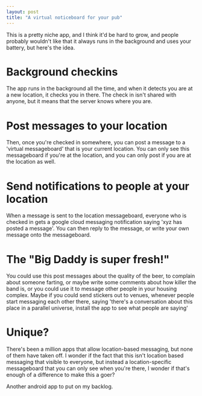 ```yaml
---
layout: post
title: "A virtual noticeboard for your pub"
---
```

 
This is a pretty niche app, and I think it'd be hard to grow, and people probably wouldn't like that it always runs in the background and uses your battery, but here's the idea.

# Background checkins

The app runs in the background all the time, and when it detects you are at a new location, it checks you in there. The check in isn't shared with anyone, but it means that the server knows where you are.

# Post messages to your location

Then, once you're checked in somewhere, you can post a message to a 'virtual messageboard' that is your current location. You can only see this messageboard if you're at the location, and you can only post if you are at the location as well.

# Send notifications to people at your location

When a message is sent to the location messageboard, everyone who is checked in gets a google cloud messaging notification saying 'xyz has posted a message'. You can then reply to the message, or write your own message onto the messageboard.

# The "Big Daddy is super fresh!"

You could use this post messages about the quality of the beer, to complain about someone farting, or maybe write some comments about how killer the band is, or you could use it to message other people in your housing complex. Maybe if you could send stickers out to venues, whenever people start messaging each other there, saying 'there's a conversation about this place in a parallel universe, install the app to see what people are saying'

# Unique?

There's been a million apps that allow location-based messaging, but none of them have taken off. I wonder if the fact that this isn't location based messaging that visible to everyone, but instead a location-specific messageboard that you can only see when you're there, I wonder if that's enough of a difference to make this a goer?

Another android app to put on my backlog.